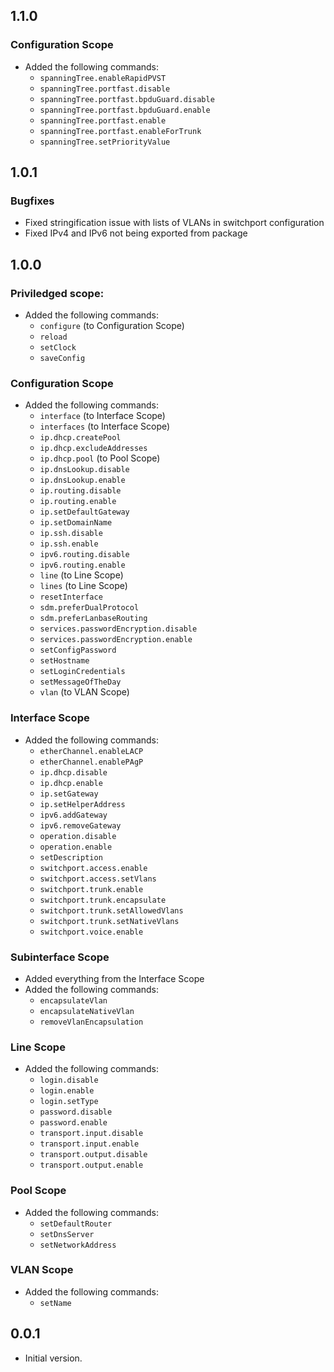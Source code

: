 ## 1.1.0

### Configuration Scope

- Added the following commands:
  - `spanningTree.enableRapidPVST`
  - `spanningTree.portfast.disable`
  - `spanningTree.portfast.bpduGuard.disable`
  - `spanningTree.portfast.bpduGuard.enable`
  - `spanningTree.portfast.enable`
  - `spanningTree.portfast.enableForTrunk`
  - `spanningTree.setPriorityValue`

## 1.0.1

### Bugfixes

- Fixed stringification issue with lists of VLANs in switchport configuration
- Fixed IPv4 and IPv6 not being exported from package

## 1.0.0

### Priviledged scope:

- Added the following commands:
  - `configure` (to Configuration Scope)
  - `reload`
  - `setClock`
  - `saveConfig`

### Configuration Scope

- Added the following commands:
  - `interface` (to Interface Scope)
  - `interfaces` (to Interface Scope)
  - `ip.dhcp.createPool`
  - `ip.dhcp.excludeAddresses`
  - `ip.dhcp.pool` (to Pool Scope)
  - `ip.dnsLookup.disable`
  - `ip.dnsLookup.enable`
  - `ip.routing.disable`
  - `ip.routing.enable`
  - `ip.setDefaultGateway`
  - `ip.setDomainName`
  - `ip.ssh.disable`
  - `ip.ssh.enable`
  - `ipv6.routing.disable`
  - `ipv6.routing.enable`
  - `line` (to Line Scope)
  - `lines` (to Line Scope)
  - `resetInterface`
  - `sdm.preferDualProtocol`
  - `sdm.preferLanbaseRouting`
  - `services.passwordEncryption.disable`
  - `services.passwordEncryption.enable`
  - `setConfigPassword`
  - `setHostname`
  - `setLoginCredentials`
  - `setMessageOfTheDay`
  - `vlan` (to VLAN Scope)

### Interface Scope

- Added the following commands:
  - `etherChannel.enableLACP`
  - `etherChannel.enablePAgP`
  - `ip.dhcp.disable`
  - `ip.dhcp.enable`
  - `ip.setGateway`
  - `ip.setHelperAddress`
  - `ipv6.addGateway`
  - `ipv6.removeGateway`
  - `operation.disable`
  - `operation.enable`
  - `setDescription`
  - `switchport.access.enable`
  - `switchport.access.setVlans`
  - `switchport.trunk.enable`
  - `switchport.trunk.encapsulate`
  - `switchport.trunk.setAllowedVlans`
  - `switchport.trunk.setNativeVlans`
  - `switchport.voice.enable`

### Subinterface Scope

- Added everything from the Interface Scope
- Added the following commands:
  - `encapsulateVlan`
  - `encapsulateNativeVlan`
  - `removeVlanEncapsulation`

### Line Scope

- Added the following commands:
  - `login.disable`
  - `login.enable`
  - `login.setType`
  - `password.disable`
  - `password.enable`
  - `transport.input.disable`
  - `transport.input.enable`
  - `transport.output.disable`
  - `transport.output.enable`

### Pool Scope

- Added the following commands:
  - `setDefaultRouter`
  - `setDnsServer`
  - `setNetworkAddress`

### VLAN Scope

- Added the following commands:
  - `setName`

## 0.0.1

- Initial version.
